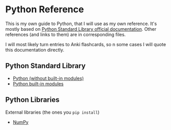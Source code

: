 # Python Reference
This is my own guide to Python, that I will use as my own reference. It's mostly based on [Python Standard Library official documentation](https://docs.python.org/3/library/).
Other references (and links to them) are in corresponding files.

I will most likely turn entries to Anki flashcards, so n some cases I will quote this documentation directly.

## Python Standard Library
- [Python (without built-in modules)](https://github.com/adamszymanowski/python-reference/blob/main/python.md)
- [Python built-in modules]()

## Python Libraries
External libraries (the ones you `pip install`)
- [NumPy]()